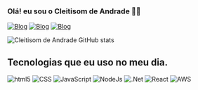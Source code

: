 ### Olá! eu sou o Cleitisom de Andrade 🖐🏾

[![Blog](https://img.shields.io/badge/Instagram-E4405F?style=for-the-badge&logo=instagram&logoColor=white)](https://www.instagram.com/cleitisomandrade/)
[![Blog](https://img.shields.io/badge/LinkedIn-0077B5?style=for-the-badge&logo=linkedin&logoColor=white)](https://www.linkedin.com/in/cleitisom/)
[![Blog](https://img.shields.io/website-up-down-green-red/http/monip.org.svg)](https://portif-lio-murex-five.vercel.app/)

![Cleitisom de Andrade GitHub stats](https://github-readme-stats.vercel.app/api?username=CleitisomAndrade&show_icons=true&theme=tokyonight)

## Tecnologias que eu uso no meu dia.

<div>
    <img aling="center" alt="html5" src="https://img.shields.io/badge/HTML5-E34F26?style=for-the-badge&logo=html5&logoColor=white" />
    <img aling="center" alt="CSS" src="https://img.shields.io/badge/CSS3-1572B6?style=for-the-badge&logo=css3&logoColor=white" />
    <img aling="center" alt="JavaScript" src="https://img.shields.io/badge/JavaScript-F7DF1E?style=for-the-badge&logo=javascript&logoColor=black" />
    <img aling="center" alt="NodeJs" src="https://img.shields.io/badge/Node.js-43853D?style=for-the-badge&logo=node.js&logoColor=white" />
    <img aling="center" alt=".Net" src="https://img.shields.io/badge/.NET-5C2D91?style=for-the-badge&logo=.net&logoColor=white" />
    <img aling="center" alt="React" src="https://img.shields.io/badge/React-20232A?style=for-the-badge&logo=react&logoColor=61DAFB" />
    <img aling="center" alt="AWS" src="https://img.shields.io/badge/Amazon_AWS-232F3E?style=for-the-badge&logo=amazon-aws&logoColor=white" />
    
</div>
